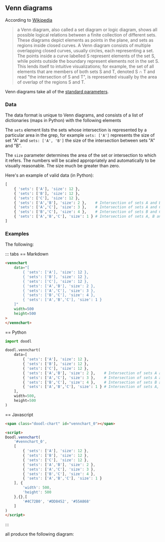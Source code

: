 ## Venn diagrams

According to [Wikipedia](https://en.wikipedia.org/wiki/Venn_diagram)

> a Venn diagram, also called a set diagram or logic diagram, shows
> all possible logical relations between a finite collection of
> different sets.  These diagrams depict elements as points in the
> plane, and sets as regions inside closed curves. A Venn diagram
> consists of multiple overlapping closed curves, usually circles,
> each representing a set. The points inside a curve labelled S
> represent elements of the set S, while points outside the boundary
> represent elements not in the set S. This lends itself to intuitive
> visualizations; for example, the set of all elements that are
> members of both sets S and T, denoted S ∩ T and read "the
> intersection of S and T", is represented visually by the area of
> overlap of the regions S and T.

Venn diagrams take all of the [standard parameters](/charts/#standard-parameters).

### Data

The data format is unique to Venn diagrams, and consists of a list
of dictionaries (maps in Python) with the following elements

<Parameters no_header=true>

<Parameter name='sets' type='List[string]'>

The `sets` element lists the sets whose intersection is represented
by a particular area in the grep, for example `sets: ['A']` represents
the size of set "A" and `sets: ['A', 'B']` the size of the intersection
between sets "A" and "B".

</Parameter>
<Parameter name='size' type='positive number'>

The `size` parameter determines the area of the set or intersection
to which it refers. The numbers will be scaled appropriately and
automatically to be visually reasonable. The size much be greater
than zero.

</Parameter>

</Parameters>

Here's an example of valid data (in Python):

```python
[
    { 'sets': ['A'], 'size': 12 }, 
    { 'sets': ['B'], 'size': 12 },
    { 'sets': ['C'], 'size': 12 },
    { 'sets': ['A','B'], 'size': 2 },    # Intersection of sets A and B
    { 'sets': ['A','C'], 'size': 3 },    # Intersection of sets A and C
    { 'sets': ['B','C'], 'size': 4 },    # Intersection of sets B and C
    { 'sets': ['A','B','C'], 'size': 1 } # Intersection of sets A, B and C
]
```

### Examples

The following:

::: tabs
== Markdown
```html
<vennchart
    data="[
        { 'sets': ['A'], 'size': 12 }, 
        { 'sets': ['B'], 'size': 12 },
        { 'sets': ['C'], 'size': 12 },
        { 'sets': ['A','B'], 'size': 2 },
        { 'sets': ['A','C'], 'size': 3 },
        { 'sets': ['B','C'], 'size': 4 },
        { 'sets': ['A','B','C'], 'size': 1 }
    ]"
    width=500
    height=500
>
</vennchart>
```
== Python
```python
import doodl

doodl.vennchart(
    data=[
        { 'sets': ['A'], 'size': 12 }, 
        { 'sets': ['B'], 'size': 12 },
        { 'sets': ['C'], 'size': 12 },
        { 'sets': ['A','B'], 'size': 2 },    # Intersection of sets A and B
        { 'sets': ['A','C'], 'size': 3 },    # Intersection of sets A and C
        { 'sets': ['B','C'], 'size': 4 },    # Intersection of sets B and C
        { 'sets': ['A','B','C'], 'size': 1 } # Intersection of sets A, B and C
    ],
    width=500,
    height=500
)
```
== Javascript
```html
<span class="doodl-chart" id="vennchart_0"></span>

<script>
Doodl.vennchart(
    '#vennchart_0',
    [
        { 'sets': ['A'], 'size': 12 }, 
        { 'sets': ['B'], 'size': 12 },
        { 'sets': ['C'], 'size': 12 },
        { 'sets': ['A','B'], 'size': 2 },
        { 'sets': ['A','C'], 'size': 3 },
        { 'sets': ['B','C'], 'size': 4 },
        { 'sets': ['A','B','C'], 'size': 1 }
    ], {
        'width': 500,
        'height': 500
    },{},[
        '#4C72B0', '#DD8452', '#55A868'
    ]
)
</script>
```
:::

all produce the following diagram:

<span class="doodl-chart" id="venn_0"></span>

<script>
 setTimeout(() => {
  Promise.resolve().then(() => 
  Doodl.vennchart(
    '#vennchart_0',
    [
        { 'sets': ['A'], 'size': 12 }, 
        { 'sets': ['B'], 'size': 12 },
        { 'sets': ['C'], 'size': 12 },
        { 'sets': ['A','B'], 'size': 2 },
        { 'sets': ['A','C'], 'size': 3 },
        { 'sets': ['B','C'], 'size': 4 },
        { 'sets': ['A','B','C'], 'size': 1 }
    ], {
        'width': 500,
        'height': 500
    },{},[
        '#4C72B0', '#DD8452', '#55A868'
    ]
  ));
}, 1000);
</script>

